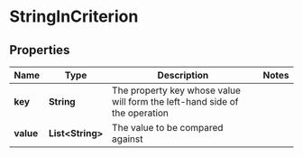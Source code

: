 

# StringInCriterion


## Properties

Name | Type | Description | Notes
------------ | ------------- | ------------- | -------------
**key** | **String** | The property key whose value will form the left-hand side of the operation | 
**value** | **List&lt;String&gt;** | The value to be compared against | 



